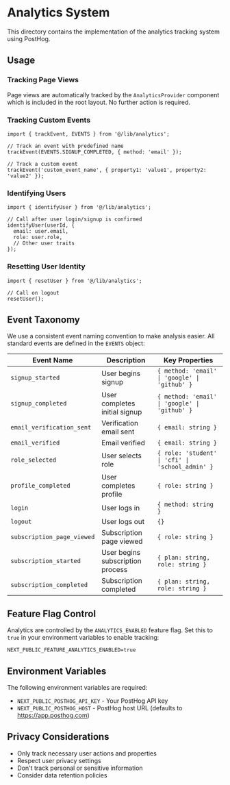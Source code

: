 # Analytics System

This directory contains the implementation of the analytics tracking system using PostHog.

## Usage

### Tracking Page Views

Page views are automatically tracked by the `AnalyticsProvider` component which is included in the root layout. No further action is required.

### Tracking Custom Events

```tsx
import { trackEvent, EVENTS } from '@/lib/analytics';

// Track an event with predefined name
trackEvent(EVENTS.SIGNUP_COMPLETED, { method: 'email' });

// Track a custom event
trackEvent('custom_event_name', { property1: 'value1', property2: 'value2' });
```

### Identifying Users

```tsx
import { identifyUser } from '@/lib/analytics';

// Call after user login/signup is confirmed
identifyUser(userId, {
  email: user.email,
  role: user.role,
  // Other user traits
});
```

### Resetting User Identity

```tsx
import { resetUser } from '@/lib/analytics';

// Call on logout
resetUser();
```

## Event Taxonomy

We use a consistent event naming convention to make analysis easier. All standard events are defined in the `EVENTS` object:

| Event Name                 | Description                      | Key Properties                                   |
| -------------------------- | -------------------------------- | ------------------------------------------------ |
| `signup_started`           | User begins signup               | `{ method: 'email' \| 'google' \| 'github' }`    |
| `signup_completed`         | User completes initial signup    | `{ method: 'email' \| 'google' \| 'github' }`    |
| `email_verification_sent`  | Verification email sent          | `{ email: string }`                              |
| `email_verified`           | Email verified                   | `{ email: string }`                              |
| `role_selected`            | User selects role                | `{ role: 'student' \| 'cfi' \| 'school_admin' }` |
| `profile_completed`        | User completes profile           | `{ role: string }`                               |
| `login`                    | User logs in                     | `{ method: string }`                             |
| `logout`                   | User logs out                    | `{}`                                             |
| `subscription_page_viewed` | Subscription page viewed         | `{ role: string }`                               |
| `subscription_started`     | User begins subscription process | `{ plan: string, role: string }`                 |
| `subscription_completed`   | Subscription completed           | `{ plan: string, role: string }`                 |

## Feature Flag Control

Analytics are controlled by the `ANALYTICS_ENABLED` feature flag. Set this to `true` in your environment variables to enable tracking:

```
NEXT_PUBLIC_FEATURE_ANALYTICS_ENABLED=true
```

## Environment Variables

The following environment variables are required:

- `NEXT_PUBLIC_POSTHOG_API_KEY` - Your PostHog API key
- `NEXT_PUBLIC_POSTHOG_HOST` - PostHog host URL (defaults to https://app.posthog.com)

## Privacy Considerations

- Only track necessary user actions and properties
- Respect user privacy settings
- Don't track personal or sensitive information
- Consider data retention policies

